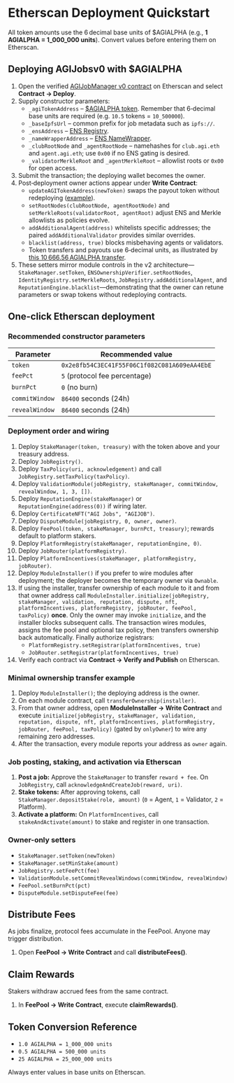 # Etherscan Deployment Quickstart

All token amounts use the 6 decimal base units of $AGIALPHA (e.g., **1 AGIALPHA = 1_000_000 units**). Convert values before entering them on Etherscan.

## Deploying AGIJobsv0 with $AGIALPHA

1. Open the verified
   [AGIJobManager v0 contract](https://etherscan.io/address/0x0178b6bad606aaf908f72135b8ec32fc1d5ba477#code)
   on Etherscan and select **Contract → Deploy**.
2. Supply constructor parameters:
   - `_agiTokenAddress` – [$AGIALPHA token](https://etherscan.io/token/0xf0780F43b86c13B3d0681B1Cf6DaeB1499e7f14D).
     Remember that 6‑decimal base units are required (e.g. `10.5` tokens = `10_500000`).
   - `_baseIpfsUrl` – common prefix for job metadata such as `ipfs://`.
   - `_ensAddress` – [ENS Registry](https://etherscan.io/address/0x00000000000C2E074eC69A0dFb2997BA6C7d2e1e).
   - `_nameWrapperAddress` – [ENS NameWrapper](https://etherscan.io/address/0x253553366Da8546fC250F225fe3d25d0C782303b).
   - `_clubRootNode` and `_agentRootNode` – namehashes for `club.agi.eth` and `agent.agi.eth`; use
     `0x00` if no ENS gating is desired.
   - `_validatorMerkleRoot` and `_agentMerkleRoot` – allowlist roots or `0x00` for open access.
3. Submit the transaction; the deploying wallet becomes the owner.
4. Post‑deployment owner actions appear under **Write Contract**:
   - `updateAGITokenAddress(newToken)` swaps the payout token without redeploying
     ([example](https://etherscan.io/tx/0x9efa2044bc0d0112f21724baacecf72719297c9db1d97e49a9281863684a668a)).
   - `setRootNodes(clubRootNode, agentRootNode)` and `setMerkleRoots(validatorRoot, agentRoot)` adjust
     ENS and Merkle allowlists as policies evolve.
   - `addAdditionalAgent(address)` whitelists specific addresses; the paired `addAdditionalValidator`
     provides similar overrides.
   - `blacklist(address, true)` blocks misbehaving agents or validators.
   - Token transfers and payouts use 6‑decimal units, as illustrated by
     [this 10 666.56 AGIALPHA transfer](https://etherscan.io/tx/0x7d16c9a27d2d852c04ccca086d32fcc03f6931635ff63a7ab37dc8d24f659fee).
5. These setters mirror module controls in the v2 architecture—`StakeManager.setToken`,
   `ENSOwnershipVerifier.setRootNodes`, `IdentityRegistry.setMerkleRoots`, `JobRegistry.addAdditionalAgent`,
   and `ReputationEngine.blacklist`—demonstrating that the owner can retune parameters or swap tokens
   without redeploying contracts.

## One-click Etherscan deployment

### Recommended constructor parameters

| Parameter | Recommended value |
| --- | --- |
| `token` | `0x2e8fb54C3EC41F55F06C1f082C081A609eAA4EbE` |
| `feePct` | `5` (protocol fee percentage) |
| `burnPct` | `0` (no burn) |
| `commitWindow` | `86400` seconds (24h) |
| `revealWindow` | `86400` seconds (24h) |

### Deployment order and wiring

1. Deploy `StakeManager(token, treasury)` with the token above and your treasury address.
2. Deploy `JobRegistry()`.
3. Deploy `TaxPolicy(uri, acknowledgement)` and call `JobRegistry.setTaxPolicy(taxPolicy)`.
4. Deploy `ValidationModule(jobRegistry, stakeManager, commitWindow, revealWindow, 1, 3, [])`.
5. Deploy `ReputationEngine(stakeManager)` or `ReputationEngine(address(0))` if wiring later.
6. Deploy `CertificateNFT("AGI Jobs", "AGIJOB")`.
7. Deploy `DisputeModule(jobRegistry, 0, owner, owner)`.
8. Deploy `FeePool(token, stakeManager, burnPct, treasury)`; rewards default to platform stakers.
9. Deploy `PlatformRegistry(stakeManager, reputationEngine, 0)`.
10. Deploy `JobRouter(platformRegistry)`.
11. Deploy `PlatformIncentives(stakeManager, platformRegistry, jobRouter)`.
12. Deploy `ModuleInstaller()` if you prefer to wire modules after deployment; the deployer becomes the temporary owner via `Ownable`.
13. If using the installer, transfer ownership of each module to it and from that owner address call `ModuleInstaller.initialize(jobRegistry, stakeManager, validation, reputation, dispute, nft, platformIncentives, platformRegistry, jobRouter, feePool, taxPolicy)` **once**. Only the owner may invoke `initialize`, and the installer blocks subsequent calls. The transaction wires modules, assigns the fee pool and optional tax policy, then transfers ownership back automatically. Finally authorize registrars:
    - `PlatformRegistry.setRegistrar(platformIncentives, true)`
    - `JobRouter.setRegistrar(platformIncentives, true)`
14. Verify each contract via **Contract → Verify and Publish** on Etherscan.

### Minimal ownership transfer example

1. Deploy `ModuleInstaller()`; the deploying address is the owner.
2. On each module contract, call `transferOwnership(installer)`.
3. From that owner address, open **ModuleInstaller → Write Contract** and execute `initialize(jobRegistry, stakeManager, validation, reputation, dispute, nft, platformIncentives, platformRegistry, jobRouter, feePool, taxPolicy)` (gated by `onlyOwner`) to wire any remaining zero addresses.
4. After the transaction, every module reports your address as `owner` again.

### Job posting, staking, and activation via Etherscan

1. **Post a job:** Approve the `StakeManager` to transfer `reward + fee`. On `JobRegistry`, call `acknowledgeAndCreateJob(reward, uri)`.
2. **Stake tokens:** After approving tokens, call `StakeManager.depositStake(role, amount)` (`0` = Agent, `1` = Validator, `2` = Platform).
3. **Activate a platform:** On `PlatformIncentives`, call `stakeAndActivate(amount)` to stake and register in one transaction.

### Owner-only setters

- `StakeManager.setToken(newToken)`
- `StakeManager.setMinStake(amount)`
- `JobRegistry.setFeePct(fee)`
- `ValidationModule.setCommitRevealWindows(commitWindow, revealWindow)`
- `FeePool.setBurnPct(pct)`
- `DisputeModule.setDisputeFee(fee)`

## Distribute Fees

As jobs finalize, protocol fees accumulate in the FeePool. Anyone may trigger distribution.

1. Open **FeePool → Write Contract** and call **distributeFees()**.

## Claim Rewards

Stakers withdraw accrued fees from the same contract.

1. In **FeePool → Write Contract**, execute **claimRewards()**.

## Token Conversion Reference

- `1.0 AGIALPHA = 1_000_000 units`
- `0.5 AGIALPHA = 500_000 units`
- `25 AGIALPHA = 25_000_000 units`

Always enter values in base units on Etherscan.
